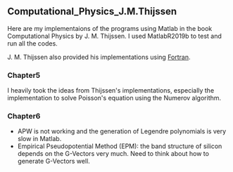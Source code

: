 ## Computational_Physics_J.M.Thijssen
Here are my implementaions of the programs using Matlab in the book Computational Physics by J. M. Thijssen. I used MatlabR2019b to test and run all the codes.     

J. M. Thijssen also provided his implementations using [Fortran](https://www.cambridge.org/gb/academic/subjects/physics/mathematical-methods/computational-physics-2nd-edition?format=HB&isbn=9780521833462).

### Chapter5
I heavily took the ideas from Thijssen's implementations, especially the implementation to solve Poisson's equation using the Numerov algorithm.

### Chapter6
- APW is not working and the generation of Legendre polynomials is very slow in Matlab.    
- Empirical Pseudopotential Method (EPM): the band structure of silicon depends on the G-Vectors very much. Need to think about how to generate G-Vectors well.
